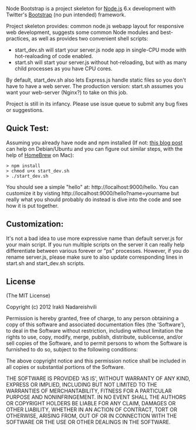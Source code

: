 Node Bootstrap is a project skeleton for [Node.js](http://nodejs.org/) 6.x development with Twitter's [Bootstrap](http://twitter.github.com/bootstrap/) (no pun intended)
framework.

Project skeleton provides: common node.js webapp layout for responsive web development, suggests some common Node
modules and best-practices, as well as provides two convenient shell scripts:

* start_dev.sh will start your server.js node app in single-CPU mode with hot-realoading of code enabled.
* start.sh will start your server.js without hot-reloading, but with as many child processes as you have CPU cores.

By default, start_dev.sh also lets Express.js handle static files so you don't have to have a web server. The production
version: start.sh assumes you want your web-server (Nginx?) to take on this job.

Project is still in its infancy. Please use issue queue to submit any bug fixes or suggestions.

## Quick Test:

Assuming you already have node and npm installed (If not: 
[this blog post](http://freshblurbs.com/install-node-js-and-express-js-nginx-debian-lenny) can help on Debian/Ubuntu
and you can figure out similar steps, with the help of [HomeBrew](http://mxcl.github.com/homebrew/) on Mac):

    > npm install
    > chmod u+x start_dev.sh
    > ./start_dev.sh

You should see a simple "hello" at: http://localhost:9000/hello. 
You can customize it by visting http://localhost:9000/hello?name=yourname but really what you should probably do
instead is dive into the code and see how it is put together.

## Customization:

It's not a bad idea to use more expressive name than default server.js for your main script. If you run multiple 
scripts on the server it can really help differentiate between various forever or "ps" processes. However, if you
do rename server.js, please make sure to also update corresponding lines in start.sh and start_dev.sh scripts.

## License

(The MIT License)

Copyright (c) 2012 Irakli Nadareishvili

Permission is hereby granted, free of charge, to any person obtaining
a copy of this software and associated documentation files (the
'Software'), to deal in the Software without restriction, including
without limitation the rights to use, copy, modify, merge, publish,
distribute, sublicense, and/or sell copies of the Software, and to
permit persons to whom the Software is furnished to do so, subject to
the following conditions:

The above copyright notice and this permission notice shall be
included in all copies or substantial portions of the Software.

THE SOFTWARE IS PROVIDED 'AS IS', WITHOUT WARRANTY OF ANY KIND,
EXPRESS OR IMPLIED, INCLUDING BUT NOT LIMITED TO THE WARRANTIES OF
MERCHANTABILITY, FITNESS FOR A PARTICULAR PURPOSE AND NONINFRINGEMENT.
IN NO EVENT SHALL THE AUTHORS OR COPYRIGHT HOLDERS BE LIABLE FOR ANY
CLAIM, DAMAGES OR OTHER LIABILITY, WHETHER IN AN ACTION OF CONTRACT,
TORT OR OTHERWISE, ARISING FROM, OUT OF OR IN CONNECTION WITH THE
SOFTWARE OR THE USE OR OTHER DEALINGS IN THE SOFTWARE.
